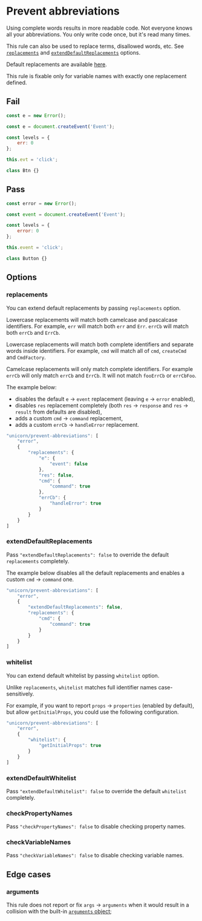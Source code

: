 # Prevent abbreviations

Using complete words results in more readable code. Not everyone knows all your abbreviations. You only write code once, but it's read many times.

This rule can also be used to replace terms, disallowed words, etc. See [`replacements`](#replacements) and [`extendDefaultReplacements`](#extenddefaultreplacements) options.

Default replacements are available [here](https://github.com/sindresorhus/eslint-plugin-unicorn/blob/master/rules/prevent-abbreviations.js#L13).

This rule is fixable only for variable names with exactly one replacement defined.


## Fail

```js
const e = new Error();
```

```js
const e = document.createEvent('Event');
```

```js
const levels = {
	err: 0
};
```

```js
this.evt = 'click';
```

```js
class Btn {}
```


## Pass

```js
const error = new Error();
```

```js
const event = document.createEvent('Event');
```

```js
const levels = {
	error: 0
};
```

```js
this.event = 'click';
```

```js
class Button {}
```


## Options

### replacements

You can extend default replacements by passing `replacements` option.

Lowercase replacements will match both camelcase and pascalcase identifiers. For example, `err` will match both `err` and `Err`. `errCb` will match both `errCb` and `ErrCb`.

Lowercase replacements will match both complete identifiers and separate words inside identifiers. For example, `cmd` will match all of `cmd`, `createCmd` and `CmdFactory`.

Camelcase replacements will only match complete identifiers. For example `errCb` will only match `errCb` and `ErrCb`. It will not match `fooErrCb` or `errCbFoo`.

The example below:
* disables the default `e` → `event` replacement (leaving `e` → `error` enabled),
* disables `res` replacement completely (both `res` → `response` and `res` → `result` from defaults are disabled),
* adds a custom `cmd` → `command` replacement,
* adds a custom `errCb` → `handleError` replacement.

```js
"unicorn/prevent-abbreviations": [
	"error",
	{
		"replacements": {
			"e": {
				"event": false
			},
			"res": false,
			"cmd": {
				"command": true
			},
			"errCb": {
				"handleError": true
			}
		}
	}
]
```

### extendDefaultReplacements

Pass `"extendDefaultReplacements": false` to override the default `replacements` completely.

The example below disables all the default replacements and enables a custom `cmd` → `command` one.

```js
"unicorn/prevent-abbreviations": [
	"error",
	{
		"extendDefaultReplacements": false,
		"replacements": {
			"cmd": {
				"command": true
			}
		}
	}
]
```

### whitelist

You can extend default whitelist by passing `whitelist` option.

Unlike `replacements`, `whitelist` matches full identifier names case-sensitively.

For example, if you want to report `props` → `properties` (enabled by default), but allow `getInitialProps`, you could use the following configuration.

```js
"unicorn/prevent-abbreviations": [
	"error",
	{
		"whitelist": {
			"getInitialProps": true
		}
	}
]
```

### extendDefaultWhitelist

Pass `"extendDefaultWhitelist": false` to override the default `whitelist` completely.

### checkPropertyNames

Pass `"checkPropertyNames": false` to disable checking property names.

### checkVariableNames

Pass `"checkVariableNames": false` to disable checking variable names.


## Edge cases

### arguments

This rule does not report or fix `args` → `arguments` when it would result in a collision with the built-in [`arguments` object](https://developer.mozilla.org/en-US/docs/Web/JavaScript/Reference/Functions/arguments);
